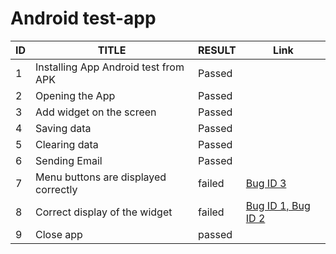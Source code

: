 # Android test-app

| ID | TITLE | RESULT| Link |
|----|----|----|-----|
|  1   | Installing App  Android test from APK | Passed   |
|  2   |Opening the App | Passed   |
|  3   | Add widget on the screen | Passed   |
|  4   | Saving data  | Passed   |
|  5   | Clearing data| Passed   |
|  6   | Sending Email| Passed   |
|  7   | Menu buttons are displayed correctly| failed  | [Bug ID 3 ](https://github.com/shapovalmihail/Android-test-app_Bug_Report/blob/main/Android%20Test-app_Bug_Report.md) |
|  8   | Correct display of the widget| failed  | [Bug ID 1, Bug ID 2](https://github.com/shapovalmihail/Android-test-app_Bug_Report/blob/main/Android%20Test-app_Bug_Report.md) |
 |  9   | Сlose app | passed |  |

